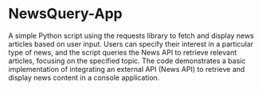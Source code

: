 # NewsQuery-App
A simple Python script using the requests library to fetch and display news articles based on user input. Users can specify their interest in a particular type of news, and the script queries the News API to retrieve relevant articles, focusing on the specified topic. The code demonstrates a basic implementation of integrating an external API (News API) to retrieve and display news content in a console application.
